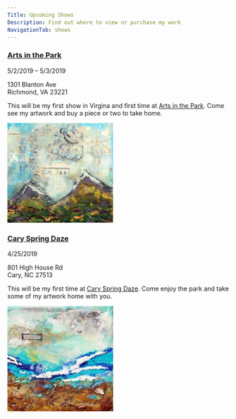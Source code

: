```yaml
---
Title: Upcoming Shows
Description: Find out where to view or purchase my work
NavigationTab: shows
---
```


<div class="event">

  <h3 class="eventTitle">

  [Arts in the Park](https://richmondartsinthepark.com/)

  </h3>

  <div class="eventInfo">

  <div class="eventSideBar">

  5/2/2019 – 5/3/2019

  1301 Blanton Ave  
  Richmond, VA 23221
​
  </div>

  <div class="eventDetails">

This will be my first show in Virgina and first time at [Arts in the Park](https://richmondartsinthepark.com/). Come see my artwork and buy a piece or two to take home.

  <div class="eventPic">

   ![Image of Painting](/assets/paintings/img_6703-thumbnail.jpg)

  </div>

  </div>

  </div>

</div>

<div class="event">

  <h3 class="eventTitle">

  [Cary Spring Daze](https://www.townofcary.org/recreation-enjoyment/events/festivals/spring-daze-arts-and-crafts-festival)

  </h3>

  <div class="eventInfo">

  <div class="eventSideBar">

  4/25/2019

  801 High House Rd  
  Cary, NC 27513
​
  </div>

  <div class="eventDetails">

This will be my first time at [Cary Spring Daze](https://www.townofcary.org/recreation-enjoyment/events/festivals/spring-daze-arts-and-crafts-festival). Come enjoy the park and take some of my artwork home with you.

  <div class="eventPic">

   ![Image of Painting](/assets/paintings/img_6716-thumbnail.jpg)

  </div>

  </div>

  </div>

</div>
